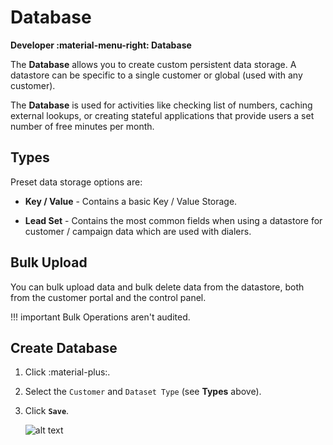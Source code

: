 # Database
**Developer :material-menu-right: Database**

The **Database** allows you to create custom persistent data storage. A datastore can be specific to a single customer or global (used with any customer).

The **Database** is used for activities like checking list of numbers, caching external lookups, or creating stateful applications that provide users a set number of free minutes per month.

## Types
Preset data storage options are:

+ **Key / Value** - Contains a basic Key / Value Storage.

+ **Lead Set** - Contains the most common fields when using a datastore for customer / campaign data which are used with dialers.

## Bulk Upload

You can bulk upload data and bulk delete data from the datastore, both from the customer portal and the control panel.

!!! important
	Bulk Operations aren't audited.

## Create Database

1. Click :material-plus:.
2. Select the `Customer` and `Dataset Type` (see **Types** above).
3. Click **`Save`**. 

    ![alt text][user-space-img-3]

[user-space-img-3]: /developers/img/187.png "user-space-img-3"
